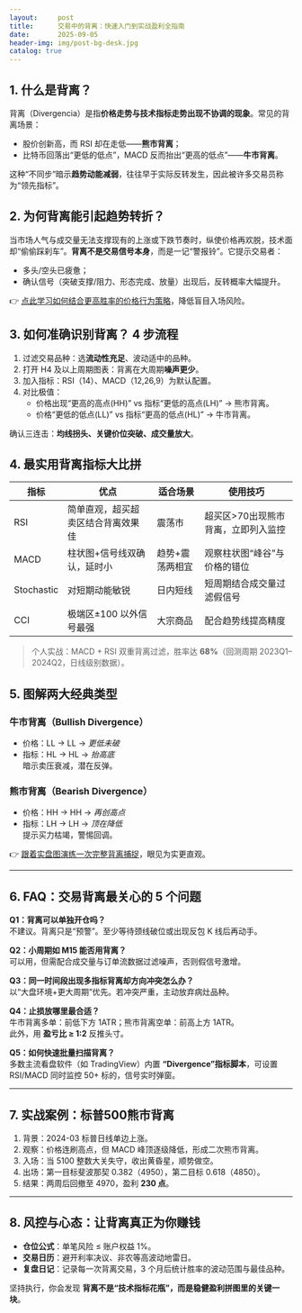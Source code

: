 ```yaml
---
layout:     post
title:      交易中的背离：快速入门到实战盈利全指南
date:       2025-09-05
header-img: img/post-bg-desk.jpg
catalog: true
---
```


## 1. 什么是背离？  
背离（Divergencia）是指**价格走势与技术指标走势出现不协调的现象**。常见的背离场景：  
- 股价创新高，而 RSI 却在走低——**熊市背离**；  
- 比特币回落出“更低的低点”，MACD 反而抬出“更高的低点”——**牛市背离**。  

这种“不同步”暗示**趋势动能减弱**，往往早于实际反转发生，因此被许多交易员称为“领先指标”。

## 2. 为何背离能引起趋势转折？  
当市场人气与成交量无法支撑现有的上涨或下跌节奏时，纵使价格再欢脱，技术面却“偷偷踩刹车”。**背离不是交易信号本身**，而是一记“警报铃”。它提示交易者：  
- 多头/空头已疲惫；  
- 确认信号（突破支撑/阻力、形态完成、放量）出现后，反转概率大幅提升。

👉 [点此学习如何结合更高胜率的价格行为策略](https://okxdog.com/)，降低盲目入场风险。

## 3. 如何准确识别背离？ 4 步流程  
1. 过滤交易品种：选**流动性充足**、波动适中的品种。  
2. 打开 H4 及以上周期图表：背离在大周期**噪声更少**。  
3. 加入指标：RSI（14）、MACD（12,26,9）为默认配置。  
4. 对比极值：  
   - 价格出现“更高的高点(HH)” vs 指标“更低的高点(LH)” → 熊市背离。  
   - 价格“更低的低点(LL)” vs 指标“更高的低点(HL)” → 牛市背离。  

确认三连击：**均线拐头、关键价位突破、成交量放大**。

## 4. 最实用背离指标大比拼  
| 指标 | 优点 | 适合场景 | 使用技巧 |
|---|---|---|---|
| RSI | 简单直观，超买超卖区结合背离效果佳 | 震荡市 | 超买区>70出现熊市背离，立即列入监控 |
| MACD | 柱状图+信号线双确认，延时小 | 趋势+震荡两相宜 | 观察柱状图“峰谷”与价格的错位 |
| Stochastic | 对短期动能敏锐 | 日内短线 | 短周期结合成交量过滤假信号 |
| CCI | 极端区±100 以外信号最强 | 大宗商品 | 配合趋势线提高精度 |

> 个人实战：MACD + RSI 双重背离过滤，胜率达 **68%**（回测周期 2023Q1–2024Q2，日线级别数据）。

## 5. 图解两大经典类型  
### 牛市背离（Bullish Divergence）  
- 价格：LL → LL → *更低未破*  
- 指标：HL → HL → *抬高底*  
暗示卖压衰减，潜在反弹。  

### 熊市背离（Bearish Divergence）  
- 价格：HH → HH → *再创高点*  
- 指标：LH → LH → *顶在降低*  
提示买力枯竭，警惕回调。  

👉 [跟着实盘图演练一次完整背离捕捉](https://okxdog.com/)，眼见为实更直观。

---

## 6. FAQ：交易背离最关心的 5 个问题

**Q1：背离可以单独开仓吗？**  
不建议。背离只是“预警”。至少等待颈线破位或出现反包 K 线后再动手。

**Q2：小周期如 M15 能否用背离？**  
可以用，但需配合成交量与订单流数据过滤噪声，否则假信号激增。

**Q3：同一时间段出现多指标背离却方向冲突怎么办？**  
以“大盘环境+更大周期”优先。若冲突严重，主动放弃病灶品种。

**Q4：止损放哪里最合适？**  
牛市背离多单：前低下方 1ATR；熊市背离空单：前高上方 1ATR。  
此外，用 **盈亏比 ≥ 1:2** 反推头寸。

**Q5：如何快速批量扫描背离？**  
多数主流看盘软件（如 TradingView）内置 **“Divergence”指标脚本**，可设置 RSI/MACD 同时监控 50+ 标的，信号实时弹窗。

---

## 7. 实战案例：标普500熊市背离

1. 背景：2024-03 标普日线单边上涨。  
2. 观察：价格连刷高点，但 MACD 峰顶逐级降低，形成二次熊市背离。  
3. 入场：当 5100 整数大关失守，收出黄昏星，顺势做空。  
4. 出场：第一目标斐波那契 0.382（4950），第二目标 0.618（4850）。  
5. 结果：两周后回撤至 4970，盈利 **230 点**。

---

## 8. 风控与心态：让背离真正为你赚钱

- **仓位公式**：单笔风险 ≤ 账户权益 1%。  
- **交易日历**：避开利率决议、非农等高波动地雷日。  
- **复盘日记**：记录每一次背离交易，3 个月后统计胜率的波动范围与最佳品种。  

坚持执行，你会发现 **背离不是“技术指标花瓶”，而是稳健盈利拼图里的关键一块**。